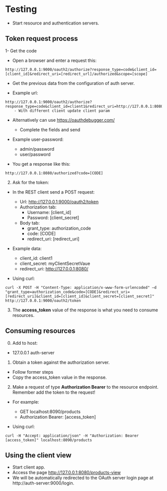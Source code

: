 # Testing

- Start resource and authentication servers.

## Token request process

1- Get the code
- Open a browser and enter a request this:

```
http://127.0.0.1:9000/oauth2/authorize?response_type=code&client_id=[client_id]&redirect_uri=[redirect_url]/authorized&scope=[scope]
```
- Get the previous data from the configuration of auth server.

- Example url: 
```
http://127.0.0.1:9000/oauth2/authorize?response_type=code&client_id=client1&redirect_uri=http://127.0.0.1:8080/authorized&scope=SCOPE_products.read
    - With different client update client param
```
- Alternatively can use https://oauthdebugger.com/
    + Complete the fields and send

- Example user-password:
    + admin/password
    + user/password

- You get a response like this: 
```
http://127.0.0.1:8080/authorized?code=[CODE]
```

2. Ask for the token:
- In the REST client send a POST request:
    + Url: http://127.0.0.1:9000/oauth2/token
    + Authorization tab:
        - Username: [client_id]
        - Password: [client_secret]
    + Body tab:
        - grant_type: authorization_code
        - code: [CODE]
        - redirect_uri: [redirect_uri]
- Example data:
    + client_id: client1
    + client_secret: myClientSecretVaue
    + redirect_uri: http://127.0.0.1:8080/

- Using curl:

```
curl -X POST -H "Content-Type: application/x-www-form-urlencoded" –d "grant_type=authorization_code&code=[CODE]&redirect_uri=[redirect_uri]&client_id=[client_id]&client_secret=[client_secret]" http://127.0.0.1:9000/oauth2/token
```

3. The **access_token** value of the response is what you need to consume resources.


## Consuming resources
0. Add to host:
- 127.0.0.1    auth-server
1. Obtain a token against the authorization server.
- Follow former steps
- Copy the access_token value in the response.

2. Make a request of type **Authorization Bearer**  to the resource endpoint. Remember add the token to the request!
- For example:
    + GET localhost:8090/products
    + Authorization Bearer:  [access_token]

- Using curl:
```
curl -H "Accept: application/json" -H "Authorization: Bearer [access_token]" localhost:8090/products
```

## Using the client view
- Start client app.
- Access the page http://127.0.0.1:8080/products-view
- We will be automatically redirected to the OAuth server login page at http://auth-server:9000/login.